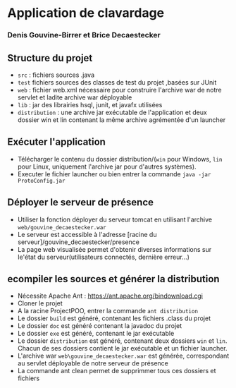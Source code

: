 # Application de clavardage
### Denis Gouvine-Birrer et Brice Decaestecker

## Structure du projet
* `src` : fichiers sources .java
* `test` fichiers sources des classes de test du projet ,basées sur JUnit
* `web` : fichier web.xml nécessaire pour construire l'archive war de notre servlet et ladite archive war déployable
* `lib` : jar des librairies hsql, junit, et javafx utilisées
* `distribution` : une archive jar exécutable de l'application et deux dossier win et lin contenant la même archive agrémentée d'un launcher

## Exécuter l'application
* Télécharger le contenu du dossier distribution/(`win` pour Windows, `lin` pour Linux, uniquement l'archive jar pour d'autres systèmes).
* Executer le fichier launcher ou bien entrer la commande `java -jar ProtoConfig.jar`

## Déployer le serveur de présence
* Utiliser la fonction déployer du serveur tomcat en utilisant l'archive `web/gouvine_decaestecker.war`
* Le serveur est accessible à l'adresse [racine du serveur]/gouvine_decaestecker/presence
* La page web visualisée permet d'obtenir diverses informations sur le'état du serveur(utilisateurs connectés, dernière erreur...)

## ecompiler les sources et générer la distribution
* Nécessite Apache Ant : https://ant.apache.org/bindownload.cgi
* Cloner le projet 
* A la racine ProjectPOO, entrer la commande `ant distribution`
* Le dossier `build` est généré, contenant les fichiers .class du projet
* Le dossier `doc` est généré contenant la javadoc du projet
* Le dossier `exe` est généré, contenant le jar exécutable
* Le dossier `distribution` est généré, contenant deux dossiers `win` et `lin`. Chacun de ses dossiers contient le jar exécutable et un fichier launcher.
* L'archive war `web\gouvine_decaestecker.war` est générée, correspondant au servlet déployable de notre serveur de présence
* La commande ant clean permet de supprimmer tous ces dossiers et fichiers 
